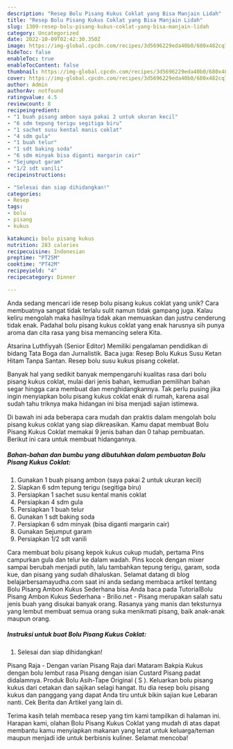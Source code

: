 ```yaml
---
description: "Resep Bolu Pisang Kukus Coklat yang Bisa Manjain Lidah"
title: "Resep Bolu Pisang Kukus Coklat yang Bisa Manjain Lidah"
slug: 1309-resep-bolu-pisang-kukus-coklat-yang-bisa-manjain-lidah
category: Uncategorized
date: 2022-10-09T02:42:30.350Z
image: https://img-global.cpcdn.com/recipes/3d5696229eda40b0/680x482cq70/bolu-pisang-kukus-coklat-foto-resep-utama.jpg
hideToc: false
enableToc: true
enableTocContent: false
thumbnail: https://img-global.cpcdn.com/recipes/3d5696229eda40b0/680x482cq70/bolu-pisang-kukus-coklat-foto-resep-utama.jpg
cover: https://img-global.cpcdn.com/recipes/3d5696229eda40b0/680x482cq70/bolu-pisang-kukus-coklat-foto-resep-utama.jpg
author: Admin
authorAv: notfound
ratingvalue: 4.5
reviewcount: 8
recipeingredient:
- "1 buah pisang ambon saya pakai 2 untuk ukuran kecil"
- "6 sdm tepung terigu segitiga biru"
- "1 sachet susu kental manis coklat"
- "4 sdm gula"
- "1 buah telur"
- "1 sdt baking soda"
- "6 sdm minyak bisa diganti margarin cair"
- "Sejumput garam"
- "1/2 sdt vanili"
recipeinstructions:

- "Selesai dan siap dihidangkan!"
categories:
- Resep
tags:
- bolu
- pisang
- kukus

katakunci: bolu pisang kukus 
nutrition: 283 calories
recipecuisine: Indonesian
preptime: "PT25M"
cooktime: "PT42M"
recipeyield: "4"
recipecategory: Dinner

---
```





Anda sedang mencari ide resep bolu pisang kukus coklat yang unik? Cara membuatnya sangat tidak terlalu sulit namun tidak gampang juga. Kalau keliru mengolah maka hasilnya tidak akan memuaskan dan justru cenderung tidak enak. Padahal bolu pisang kukus coklat yang enak harusnya sih punya aroma dan cita rasa yang bisa memancing selera Kita.





Atsarina Luthfiyyah (Senior Editor) Memiliki pengalaman pendidikan di bidang Tata Boga dan Jurnalistik. Baca juga: Resep Bolu Kukus Susu Ketan Hitam Tanpa Santan. Resep bolu susu kukus pisang cokelat.

Banyak hal yang sedikit banyak mempengaruhi kualitas rasa dari bolu pisang kukus coklat, mulai dari jenis bahan, kemudian pemilihan bahan segar hingga cara membuat dan menghidangkannya. Tak perlu pusing jika ingin menyiapkan bolu pisang kukus coklat enak di rumah, karena asal sudah tahu triknya maka hidangan ini bisa menjadi sajian istimewa.






Di bawah ini ada beberapa cara mudah dan praktis dalam mengolah bolu pisang kukus coklat yang siap dikreasikan. Kamu dapat membuat Bolu Pisang Kukus Coklat memakai 9 jenis bahan dan 0 tahap pembuatan. Berikut ini cara untuk membuat hidangannya.

<!--inarticleads1-->

##### Bahan-bahan dan bumbu yang dibutuhkan dalam pembuatan Bolu Pisang Kukus Coklat:

1. Gunakan 1 buah pisang ambon (saya pakai 2 untuk ukuran kecil)
1. Siapkan 6 sdm tepung terigu (segitiga biru)
1. Persiapkan 1 sachet susu kental manis coklat
1. Persiapkan 4 sdm gula
1. Persiapkan 1 buah telur
1. Gunakan 1 sdt baking soda
1. Persiapkan 6 sdm minyak (bisa diganti margarin cair)
1. Gunakan Sejumput garam
1. Persiapkan 1/2 sdt vanili


Cara membuat bolu pisang kepok kukus cukup mudah, pertama Pins campurkan gula dan telur ke dalam wadah. Pins kocok dengan mixer sampai berubah menjadi putih, lalu tambahkan tepung terigu, garam, soda kue, dan pisang yang sudah dihaluskan. Selamat datang di blog belajarbersamayudha.com saat ini anda sedang membaca artikel tentang Bolu Pisang Ambon Kukus Sederhana bisa Anda baca pada TutorialBolu Pisang Ambon Kukus Sederhana - Brilio.net - Pisang merupakan salah satu jenis buah yang disukai banyak orang. Rasanya yang manis dan teksturnya yang lembut membuat semua orang suka menikmati pisang, baik anak-anak maupun orang. 

<!--inarticleads2-->

##### Instruksi untuk buat Bolu Pisang Kukus Coklat:


1. Selesai dan siap dihidangkan!

Pisang Raja - Dengan varian Pisang Raja dari Mataram Bakpia Kukus dengan bolu lembut rasa Pisang dengan isian Custard Pisang padat didalamnya. Produk Bolu Asih-Tape Original ( S ). Keluarkan bolu pisang kukus dari cetakan dan sajikan selagi hangat. Itu dia resep bolu pisang kukus dan panggang yang dapat Anda tiru untuk bikin sajian kue Lebaran nanti. Cek Berita dan Artikel yang lain di. 

Terima kasih telah membaca resep yang tim kami tampilkan di halaman ini. Harapan kami, olahan Bolu Pisang Kukus Coklat yang mudah di atas dapat membantu kamu menyiapkan makanan yang lezat untuk keluarga/teman maupun menjadi ide untuk berbisnis kuliner. Selamat mencoba!
